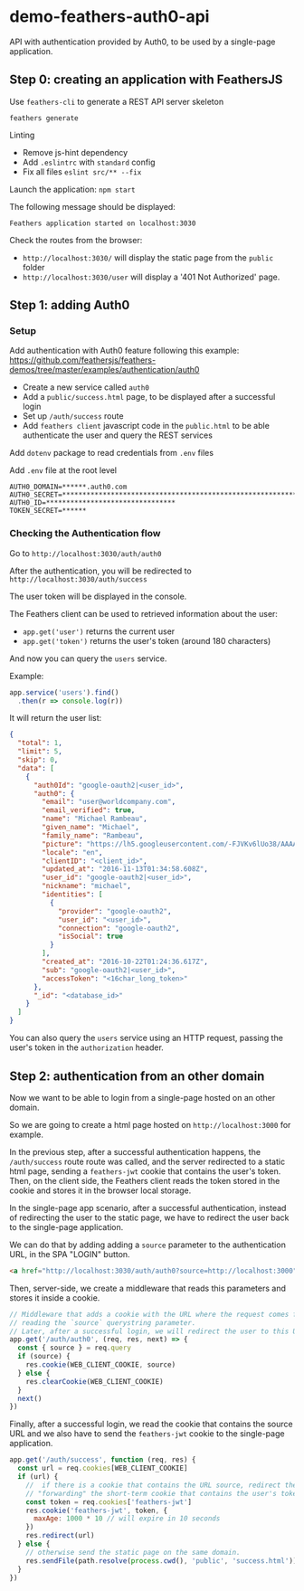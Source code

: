 # demo-feathers-auth0-api

API with authentication provided by Auth0, to be used by a single-page application.

## Step 0: creating an application with FeathersJS

Use `feathers-cli` to generate a REST API server skeleton

```
feathers generate
```

Linting

* Remove js-hint dependency
* Add `.eslintrc` with `standard` config
* Fix all files `eslint src/** --fix`

Launch the application: `npm start`

The following message should be displayed:

```
Feathers application started on localhost:3030
```

Check the routes from the browser:

* `http://localhost:3030/` will display the static page from the `public` folder
* `http://localhost:3030/user` will display a '401 Not Authorized' page.


## Step 1: adding Auth0

### Setup

Add authentication with Auth0 feature following this example: https://github.com/feathersjs/feathers-demos/tree/master/examples/authentication/auth0

* Create a new service called `auth0`
* Add a `public/success.html` page, to be displayed after a successful login
* Set up `/auth/success` route
* Add `feathers client` javascript code in the `public.html` to be able authenticate the user and query the REST services

Add `dotenv` package to read credentials from `.env` files

Add `.env` file at the root level

```
AUTH0_DOMAIN=******.auth0.com
AUTH0_SECRET=****************************************************************
AUTH0_ID=********************************
TOKEN_SECRET=******
```

### Checking the Authentication flow

Go to `http://localhost:3030/auth/auth0`

After the authentication, you will be redirected to `http://localhost:3030/auth/success`

The user token will be displayed in the console.

The Feathers client can be used to retrieved information about the user:

* `app.get('user')` returns the current user
* `app.get('token')` returns the user's token (around 180 characters)

And now you can query the `users` service.

Example:

```js
app.service('users').find()
  .then(r => console.log(r))
```

It will return the user list:

```json
{
  "total": 1,
  "limit": 5,
  "skip": 0,
  "data": [
    {
      "auth0Id": "google-oauth2|<user_id>",
      "auth0": {
        "email": "user@worldcompany.com",
        "email_verified": true,
        "name": "Michael Rambeau",
        "given_name": "Michael",
        "family_name": "Rambeau",
        "picture": "https://lh5.googleusercontent.com/-FJVKv6lUo38/AAAAAAAAAAI/AAAAAAAAAAk/KOeF-rvKgnM/photo.jpg",
        "locale": "en",
        "clientID": "<client_id>",
        "updated_at": "2016-11-13T01:34:58.608Z",
        "user_id": "google-oauth2|<user_id>",
        "nickname": "michael",
        "identities": [
          {
            "provider": "google-oauth2",
            "user_id": "<user_id>",
            "connection": "google-oauth2",
            "isSocial": true
          }
        ],
        "created_at": "2016-10-22T01:24:36.617Z",
        "sub": "google-oauth2|<user_id>",
        "accessToken": "<16char_long_token>"
      },
      "_id": "<database_id>"
    }
  ]
}
```

You can also query the `users` service using an HTTP request, passing the user's token in the `authorization` header.

## Step 2: authentication from an other domain

Now we want to be able to login from a single-page hosted on an other domain.

So we are going to create a html page hosted on `http://localhost:3000` for example.

In the previous step, after a successful authentication happens, the `/auth/success` route route was called, and the server redirected to a static html page, sending a `feathers-jwt` cookie that contains the user's token.
Then, on the client side, the Feathers client reads the token stored in the cookie and stores it in the browser local storage.

In the single-page app scenario, after a successful authentication, instead of redirecting the user to the static page, we have to redirect the user back to the single-page application.

We can do that by adding adding a `source` parameter to the authentication URL, in the SPA "LOGIN" button.

```html
<a href="http://localhost:3030/auth/auth0?source=http://localhost:3000" class="button">LOGIN</a>
```

Then, server-side, we create a middleware that reads this parameters and stores it inside a cookie.

```js
// Middleware that adds a cookie with the URL where the request comes from,
// reading the `source` querystring parameter.
// Later, after a successful login, we will redirect the user to this URL.
app.get('/auth/auth0', (req, res, next) => {
  const { source } = req.query
  if (source) {
    res.cookie(WEB_CLIENT_COOKIE, source)
  } else {
    res.clearCookie(WEB_CLIENT_COOKIE)
  }
  next()
})
```

Finally, after a successful login, we read the cookie that contains the source URL and we also have to send the `feathers-jwt` cookie to the single-page application.

```js
app.get('/auth/success', function (req, res) {
  const url = req.cookies[WEB_CLIENT_COOKIE]
  if (url) {
    //  if there is a cookie that contains the URL source, redirect the user to this URL,
    // "forwarding" the short-term cookie that contains the user's token.
    const token = req.cookies['feathers-jwt']
    res.cookie('feathers-jwt', token, {
      maxAge: 1000 * 10 // will expire in 10 seconds
    })
    res.redirect(url)
  } else {
    // otherwise send the static page on the same domain.
    res.sendFile(path.resolve(process.cwd(), 'public', 'success.html'))
  }
})
```
